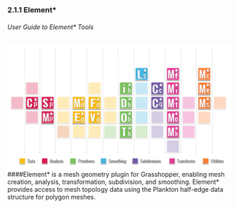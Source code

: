 ### 2.1.1 Element* 
###### User Guide to Element* Tools
![IMAGE](images/Element_Icons_Cover.png)
####Element\* is a mesh geometry plugin for Grasshopper, enabling mesh creation, analysis, transformation, subdivision, and smoothing. Element* provides access to mesh topology data using the Plankton half-edge data structure for polygon meshes.


